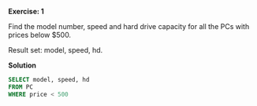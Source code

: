 **Exercise: 1**

Find the model number, speed and hard drive capacity for all the PCs with prices below $500.

Result set: model, speed, hd.

**Solution**

```sql
SELECT model, speed, hd
FROM PC
WHERE price < 500
```
